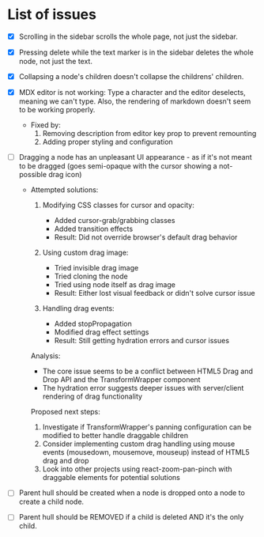 # List of issues

- [X] Scrolling in the sidebar scrolls the whole page, not just the sidebar.
- [X] Pressing delete while the text marker is in the sidebar deletes the whole node, not just the text.
- [X] Collapsing a node's children doesn't collapse the childrens' children.
- [X] MDX editor is not working: Type a character and the editor deselects, meaning we can't type. Also, the rendering of markdown doesn't seem to be working properly.
  - Fixed by:
    1. Removing description from editor key prop to prevent remounting
    2. Adding proper styling and configuration
- [ ] Dragging a node has an unpleasant UI appearance - as if it's not meant to be dragged (goes semi-opaque with the cursor showing a not-possible drag icon)
  - Attempted solutions:
    1. Modifying CSS classes for cursor and opacity:
       - Added cursor-grab/grabbing classes
       - Added transition effects
       - Result: Did not override browser's default drag behavior
    
    2. Using custom drag image:
       - Tried invisible drag image
       - Tried cloning the node
       - Tried using node itself as drag image
       - Result: Either lost visual feedback or didn't solve cursor issue
    
    3. Handling drag events:
       - Added stopPropagation
       - Modified drag effect settings
       - Result: Still getting hydration errors and cursor issues
    
    Analysis:
    - The core issue seems to be a conflict between HTML5 Drag and Drop API and the TransformWrapper component
    - The hydration error suggests deeper issues with server/client rendering of drag functionality
    
    Proposed next steps:
    1. Investigate if TransformWrapper's panning configuration can be modified to better handle draggable children
    2. Consider implementing custom drag handling using mouse events (mousedown, mousemove, mouseup) instead of HTML5 drag and drop
    3. Look into other projects using react-zoom-pan-pinch with draggable elements for potential solutions

- [ ] Parent hull should be created when a node is dropped onto a node to create a child node.
- [ ] Parent hull should be REMOVED if a child is deleted AND it's the only child.